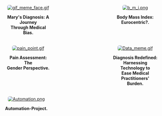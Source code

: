 
<div style="display: flex; flex-direction: column; align-items: baseline; justify-content: space-between;padding: 0 0px;">
   <div style="display: flex;justify-content: center;align-items: baseline;align-self: center;">
        <div style="flex: 1; margin-right: 100px; margin-bottom: 20px; text-align: center;">
            <a href="blog_post_one">
                <img alt="gif_meme_face.gif" src="https://github.com/23W-GBAC/Azukaego_blog/blob/main/blog_gif/gif_meme_face.gif?raw=true" style="max-width: 100%; border-radius: 5px; height: auto;">
            </a>
            <p><strong>Mary's Diagnosis: A Journey <br>Through Medical Bias.</strong></p>
        </div>
        <div style="flex: 1; margin-left: 100px; margin-bottom: 20px; text-align: center;">
            <a href="blog_post_two">
                <img alt="b_m_i.png" src="https://github.com/23W-GBAC/Azukaego_blog/blob/main/blog_gif/b_m_i.png?raw=true" style="max-width: 100%; border-radius: 5px; height: auto;">
            </a>
            <p><strong>Body Mass Index: Eurocentric?.</strong></p>
        </div>
    </div>
</div>
   <div style="display: flex; flex-direction: column; align-items: baseline; justify-content: space-between;padding: 0 0px;">
   <div style="display: flex;justify-content: center;align-items: baseline;align-self: center;">
        <div style="flex: 1; margin-right: 100px; margin-bottom: 20px; text-align: center;">
            <a href="blog_post_three">
                <img alt="pain_point.gif" src="https://github.com/23W-GBAC/Azukaego_blog/blob/main/blog_gif/pain_point.gif?raw=true" style="max-width: 100%; border-radius: 5px; height: auto;">
            </a>
            <p><strong>Pain Assessment: The<br> Gender Perspective.</strong></p>
        </div>
       <div style="flex: 1; margin-left: 100px; margin-bottom: 20px; text-align: center;">
            <a href="blog_post_four">
                <img alt="Data_meme.gif" src="https://github.com/23W-GBAC/Azukaego_blog/blob/main/blog_gif/Data_meme.gif?raw=true" style="max-width: 100%; border-radius: 5px; height: auto;">
            </a>
            <p><strong>Diagnosis Redefined:<br> Harnessing Technology to <br>Ease Medical Practitioners'<br> Burden.</strong></p>
        </div>
   </div>
 <div style="display: flex; justify-content: center; align-items: center;">
        <div style="flex: 1; margin-bottom: 20px; text-align: center;">
            <a href="automations">
                <img alt="Automation.png" src="https://github.com/23W-GBAC/Azukaego_blog/blob/main/blog_gif/Automation.png?raw=true" style="max-width: 100%; border-radius: 5px; height: auto;">
            </a>
            <p><strong>Automation-Project.</strong></p>
        </div>
